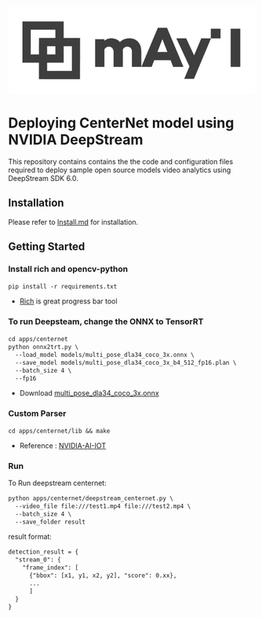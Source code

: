 <div align="center">
  <img src="images/logo.png" width="600"/>
</div>

# Deploying CenterNet model using NVIDIA DeepStream #

This repository contains contains the the code and configuration files required to deploy sample open source models video analytics using DeepStream SDK 6.0.

## Installation ##
Please refer to [Install.md](doc/Install.md) for installation.


## Getting Started ##

### Install rich and opencv-python ###

`pip install -r requirements.txt`

* [Rich](https://github.com/Textualize/rich) is great progress bar tool


### To run Deepsteam, change the ONNX to TensorRT ###
```shell
cd apps/centernet
python onnx2trt.py \
  --load_model models/multi_pose_dla34_coco_3x.onnx \
  --save_model models/multi_pose_dla34_coco_3x_b4_512_fp16.plan \
  --batch_size 4 \
  --fp16
```
* Download [multi_pose_dla34_coco_3x.onnx](https://1drv.ms/u/s!AtpHpqkl2-8CgpRK0Vy--JAKFJZf5g?e=cgb8nJ)


### Custom Parser ###
`cd apps/centernet/lib && make`
* Reference : [NVIDIA-AI-IOT](https://github.com/NVIDIA-AI-IOT/deepstream_triton_model_deploy/blob/master/centerface/README.md#custom-parser)


### Run ###
To Run deepstream centernet:

```shell
python apps/centernet/deepstream_centernet.py \
  --video_file file:///test1.mp4 file:///test2.mp4 \
  --batch_size 4 \
  --save_folder result
```

result format:
```
detection_result = {
  "stream_0": {
    "frame_index": [
      {"bbox": [x1, y1, x2, y2], "score": 0.xx},
      ...
      ]
  }
}
```
